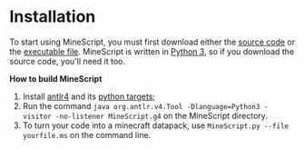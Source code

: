 # Installation

To start using MineScript, you must first download either the [source code](https://github.com/ArmindoFlores/MineScript) or the [executable file](https://github.com/ArmindoFlores/MineScript/releases/download/v1.0.0-beta/minescript-x86.exe). MineScript is written in [Python 3](https://www.python.org/downloads/), so if you download the source code, you'll need it too.


__How to build MineScript__


   1. Install [antlr4](https://www.antlr.org/download.html) and its [python targets](https://pypi.org/project/antlr4-python3-runtime/);
   2. Run the command `java org.antlr.v4.Tool -Dlanguage=Python3 -visitor -no-listener MineScript.g4` on the MineScript directory.
   3. To turn your code into a minecraft datapack, use `MineScript.py --file yourfile.ms` on the command line.
